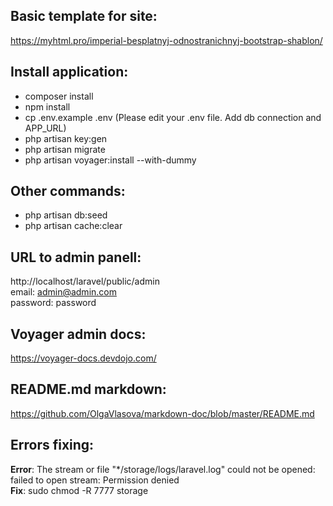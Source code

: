## Basic template for site:<br/>
https://myhtml.pro/imperial-besplatnyj-odnostranichnyj-bootstrap-shablon/


## Install application:<br/>
- composer install
- npm install
- cp .env.example .env (Please edit your .env file. Add db connection and APP_URL)
- php artisan key:gen
- php artisan migrate
- php artisan voyager:install --with-dummy

## Other commands:<br/>
- php artisan db:seed 
- php artisan cache:clear

## URL to admin panell:<br/>
http://localhost/laravel/public/admin<br/>
email: admin@admin.com<br/>
password: password<br/>

## Voyager admin docs:<br/>
https://voyager-docs.devdojo.com/<br/>

## README.md markdown:<br/>
https://github.com/OlgaVlasova/markdown-doc/blob/master/README.md<br/>

## Errors fixing:
<strong>Error</strong>: The stream or file "*/storage/logs/laravel.log" could not be opened: failed to open stream: Permission denied<br/>
<strong>Fix</strong>: sudo chmod -R 7777 storage
